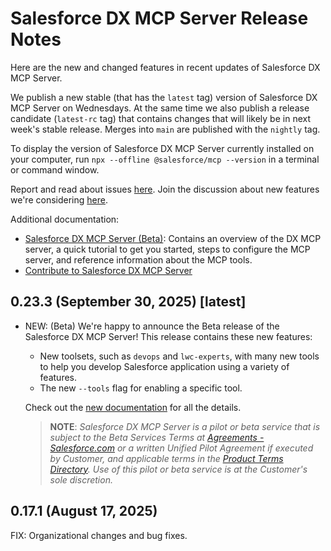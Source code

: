 # Salesforce DX MCP Server Release Notes

Here are the new and changed features in recent updates of Salesforce DX MCP Server.

We publish a new stable (that has the `latest` tag) version of Salesforce DX MCP Server on Wednesdays. At the same time we also publish a release candidate (`latest-rc` tag) that contains changes that will likely be in next week's stable release. Merges into `main` are published with the `nightly` tag.

To display the version of Salesforce DX MCP Server currently installed on your computer, run `npx --offline @salesforce/mcp --version` in a terminal or command window.

Report and read about issues [here](https://github.com/forcedotcom/mcp/issues). Join the discussion about new features we're considering [here](https://github.com/forcedotcom/mcp/discussions).

Additional documentation:

- [Salesforce DX MCP Server (Beta)](https://developer.salesforce.com/docs/atlas.en-us.sfdx_dev.meta/sfdx_dev/sfdx_dev_mcp.htm): Contains an overview of the DX MCP server, a quick tutorial to get you started, steps to configure the MCP server, and reference information about the MCP tools.
- [Contribute to Salesforce DX MCP Server](https://github.com/salesforcecli/mcp/blob/main/DEVELOPING.md)

## 0.23.3 (September 30, 2025) [latest]

* NEW: (Beta) We're happy to announce the Beta release of the Salesforce DX MCP Server!  This release contains these new features:

    * New toolsets, such as `devops` and `lwc-experts`, with many new tools to help you develop Salesforce application using a variety of features.
    * The new `--tools` flag for enabling a specific tool.   

  Check out the [new documentation](https://developer.salesforce.com/docs/atlas.en-us.sfdx_dev.meta/sfdx_dev/sfdx_dev_mcp.htm) for all the details. 

   > **NOTE**: _Salesforce DX MCP Server is a pilot or beta service that is subject to the Beta Services Terms at [Agreements - Salesforce.com](https://www.salesforce.com/company/legal/) or a written Unified Pilot Agreement if executed by Customer, and applicable terms in the [Product Terms Directory](https://ptd.salesforce.com/). Use of this pilot or beta service is at the Customer's sole discretion._

## 0.17.1 (August 17, 2025)

FIX: Organizational changes and bug fixes.
